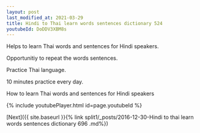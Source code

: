 ```yaml
---
layout: post
last_modified_at: 2021-03-29
title: Hindi to Thai learn words sentences dictionary 524 
youtubeId: DoDDV3XBM8s
---
```

 
 
Helps to learn Thai words and sentences for Hindi speakers.

Opportunitiy to repeat the words sentences. 

Practice Thai language. 
 
10 minutes practice every day. 
 
How to learn Thai words and sentences for Hindi speakers 
 
{% include youtubePlayer.html id=page.youtubeId %}
 
 
[Next]({{ site.baseurl }}{% link  split1/_posts/2016-12-30-Hindi to thai learn words sentences dictionary 696 .md%})
 
